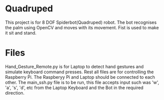 # Quadruped
This project is for 8 DOF Spiderbot(Quadruped) robot.
The bot recognises the palm using OpenCV and moves with its movement. Fist is used to make it sit and stand.


# Files
Hand_Gesture_Remote.py is for Laptop to detect hand gestures and simulate keyboard command presses.
Rest all files are for controlling the Raspberry Pi.
The Raspberyy Pi and Laptop should be connected to each other.
The main_ssh.py file is to be run, this file accepts input such was 'w', 'a', 's', 'd', etc from the Laptop Keyboard and the Bot in the required direction.
